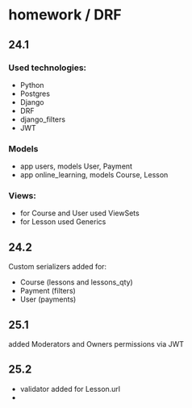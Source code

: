 # homework / DRF

## 24.1

### Used technologies:
- Python
- Postgres
- Django
- DRF
- django_filters 
- JWT

### Models
- app users, models User, Payment
- app online_learning, models Course, Lesson

### Views:
- for Course and User used ViewSets
- for Lesson used Generics

## 24.2

Custom serializers added for:
- Course (lessons and lessons_qty)
- Payment (filters)
- User (payments)

## 25.1

added Moderators and Owners permissions via JWT

## 25.2

- validator added for Lesson.url
- 